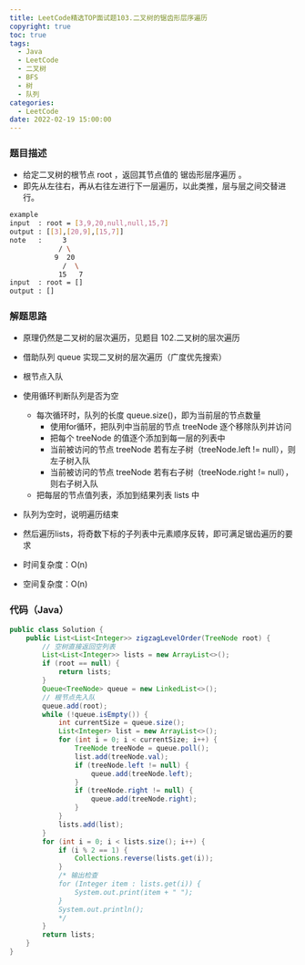 ```yaml
---
title: LeetCode精选TOP面试题103.二叉树的锯齿形层序遍历
copyright: true
toc: true
tags:
  - Java
  - LeetCode
  - 二叉树
  - BFS
  - 树
  - 队列
categories:
  - LeetCode
date: 2022-02-19 15:00:00
---
```



### 题目描述

 * 给定二叉树的根节点 root ，返回其节点值的 锯齿形层序遍历 。
 * 即先从左往右，再从右往左进行下一层遍历，以此类推，层与层之间交替进行。

```bash
example
input  : root = [3,9,20,null,null,15,7]
output : [[3],[20,9],[15,7]]
note   :     3
            / \
           9  20
             /  \
            15   7
input  : root = []
output : []
```

<!--more-->

### 解题思路

 * 原理仍然是二叉树的层次遍历，见题目 102.二叉树的层次遍历

 * 借助队列 queue 实现二叉树的层次遍历（广度优先搜索）
 * 根节点入队
 * 使用循环判断队列是否为空
    + 每次循环时，队列的长度 queue.size()，即为当前层的节点数量
        + 使用for循环，把队列中当前层的节点 treeNode 逐个移除队列并访问
        + 把每个 treeNode 的值逐个添加到每一层的列表中
        + 当前被访问的节点 treeNode 若有左子树（treeNode.left != null），则左子树入队
        + 当前被访问的节点 treeNode 若有右子树（treeNode.right != null），则右子树入队
    + 把每层的节点值列表，添加到结果列表 lists 中
 * 队列为空时，说明遍历结束
 * 然后遍历lists，将奇数下标的子列表中元素顺序反转，即可满足锯齿遍历的要求
 
 * 时间复杂度：O(n) 
 * 空间复杂度：O(n)

### 代码（Java）
```java
public class Solution {
    public List<List<Integer>> zigzagLevelOrder(TreeNode root) {
        // 空树直接返回空列表
        List<List<Integer>> lists = new ArrayList<>();
        if (root == null) {
            return lists;
        }
        Queue<TreeNode> queue = new LinkedList<>();
        // 根节点先入队
        queue.add(root);
        while (!queue.isEmpty()) {
            int currentSize = queue.size();
            List<Integer> list = new ArrayList<>();
            for (int i = 0; i < currentSize; i++) {
                TreeNode treeNode = queue.poll();
                list.add(treeNode.val);
                if (treeNode.left != null) {
                    queue.add(treeNode.left);
                }
                if (treeNode.right != null) {
                    queue.add(treeNode.right);
                }
            }
            lists.add(list);
        }
        for (int i = 0; i < lists.size(); i++) {
            if (i % 2 == 1) {
                Collections.reverse(lists.get(i));
            }
            /* 输出检查
            for (Integer item : lists.get(i)) {
                System.out.print(item + " ");
            }
            System.out.println();
            */
        }
        return lists;
    }
}
```